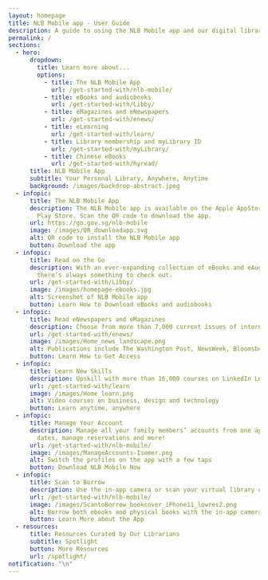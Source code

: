 ```yaml
---
layout: homepage
title: NLB Mobile app - User Guide
description: A guide to using the NLB Mobile app and our digital library
permalink: /
sections:
  - hero:
      dropdown:
        title: Learn more about...
        options:
          - title: The NLB Mobile App
            url: /get-started-with/nlb-mobile/
          - title: eBooks and audiobooks
            url: /get-started-with/Libby/
          - title: eMagazines and eNewspapers
            url: /get-started-with/enews/
          - title: eLearning
            url: /get-started-with/learn/
          - title: Library membership and myLibrary ID
            url: /get-started-with/myLibrary/
          - title: Chinese eBooks
            url: /get-started-with/hyread/
      title: NLB Mobile App
      subtitle: Your Personal Library, Anywhere, Anytime
      background: /images/backdrop-abstract.jpeg
  - infopic:
      title: The NLB Mobile App
      description: The NLB Mobile app is available on the Apple AppStore and Google
        Play Store. Scan the QR code to download the app.
      url: https://go.gov.sg/nlb-mobile
      image: /images/QR_downloadapp.svg
      alt: QR code to install the NLB Mobile app
      button: Download the app
  - infopic:
      title: Read on the Go
      description: With an ever-expanding collection of eBooks and eAudiobooks,
        there’s always something to check out.
      url: /get-started-with/Libby/
      image: /images/homepage-ebooks.jpg
      alt: Screenshot of NLB Mobile app
      button: Learn How to Download eBooks and audiobooks
  - infopic:
      title: Read eNewspapers and eMagazines
      description: Choose from more than 7,000 current issues of international publications.
      url: /get-started-with/enews/
      image: /images/Home_news_landscape.png
      alt: Publications include The Washington Post, NewsWeek, Bloomsberg Businessweek
      button: Learn How to Get Access
  - infopic:
      title: Learn New Skills
      description: Upskill with more than 16,000 courses on LinkedIn Learning for Library.
      url: /get-started-with/learn
      image: /images/Home_learn.png
      alt: Video courses on business, design and technology
      button: Learn anytime, anywhere
  - infopic:
      title: Manage Your Account
      description: Manage all your family members’ accounts from one app. Check due
        dates, manage reservations and more!
      url: /get-started-with/nlb-mobile/
      image: /images/ManageAccounts-Isomer.png
      alt: Switch the profiles on the app with a few taps
      button: Download NLB Mobile Now
  - infopic:
      title: Scan to Borrow
      description: Use the in-app camera or scan your virtual library card to borrow books.
      url: /get-started-with/nlb-mobile/
      image: /images/ScantoBorrow_bookcover_iPhone11_lowres2.png
      alt: Borrow both ebooks and physical books with the in-app camera
      button: Learn More about the App
  - resources:
      title: Resources Curated by Our Librarians
      subtitle: Spotlight
      button: More Resources
      url: /spotlight/
notification: "\n"
---
```

